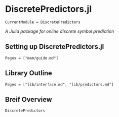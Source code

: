 # DiscretePredictors.jl

```@meta
CurrentModule = DiscretePredictors
```
*A Julia package for online discrete symbol prediction*

## Setting up DiscretePredictors.jl
```@contents
Pages = ["man/guide.md"]
```

## Library Outline
```@contents
Pages = ["lib/interface.md", "lib/predictors.md"]
```

## Breif Overview
```@docs
DiscretePredictors
```